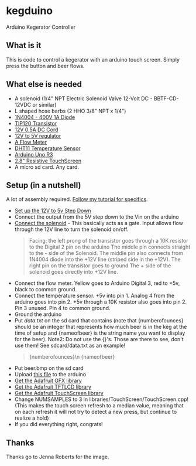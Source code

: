 kegduino
========

Arduino Kegerator Controller

## What is it ##

This is code to control a kegerator with an arduino touch screen. Simply press the button and beer flows.

## What else is needed ##

* A solenoid (1/4" NPT Electric Solenoid Valve 12-Volt DC - BBTF-CD-12VDC or similar)
* L shaped hose barbs (2 HHO 3/8" NPT x 1/4")
* [1N4004 - 400V 1A Diode](http://www.jameco.com/webapp/wcs/stores/servlet/Product_10001_10001_35991_-1)
* [TIP120 Transistor](http://www.jameco.com/webapp/wcs/stores/servlet/Product_10001_10001_32993_-1)
* [12V 0.5A DC Cord](http://www.jameco.com/webapp/wcs/stores/servlet/Product_10001_10001_114825_-1)
* [12V to 5V regulator](http://www.jameco.com/webapp/wcs/stores/servlet/Product_10001_10001_114825_-1)
* [A Flow Meter](http://www.adafruit.com/products/828)
* [DHT11 Temperature Sensor](http://www.adafruit.com/products/386)
* [Arduino Uno R3](http://www.adafruit.com/products/50)
* [2.8" Resistive TouchScreen](http://www.adafruit.com/products/376)
* A micro sd card. Any card.

## Setup (in a nutshell) ##

A lot of assembly required. [Follow my tutorial for specifics](http://kegduino.org).

* [Set up the 12V to 5v Step Down](http://arduino.cc/en/Main/Standalone)
* Connect the output from the 5V step down to the Vin on the arduino
* [Connect the solenoid](bildr.org/2011/03/high-power-control-with-arduino-and-tip120/) - This basically acts as a gate. Input allows flow through the 12V line to turn the solenoid on/off.
    > Facing: the left prong of the transistor goes through a 10K resistor to the Digital 2 pin on the arduino
    > The middle pin connects straight to the - side of the Solenoid. The middle pin also connects from 1N4004 diode into the +12V line (striped side in the +12V).
    > The right pin on the transistor goes to ground
    > The + side of the solenoid goes directly into +12V line.
* Connect the flow meter. Yellow goes to Arduino Digital 3, red to +5v, black to common ground.
* Connect the temperature sensor. +5v into pin 1. Analog 4 from the arduino goes into pin 2. +5v through a 10K resistor also goes into pin 2. Pin 3 unused. Pin 4 to common ground.
* Ground the arduino
* Put *data.txt* on the sd card that contains (note that {numberofounces} should be an integer that represents how much beer is in the keg at the time of setup and {nameofbeer} is the string name you want to display for the beer). Note2: Do not use the {}'s. Those are there to see, don't use them! See sdcard/data.txt as an example!
    >{numberofounces}\n
    >{nameofbeer}
* Put beer.bmp on the sd card
* Upload [this file](https://github.com/myoung34/kegduino/blob/master/kegduino.ino) to the arduino
* [Get the Adafruit GFX library](https://github.com/adafruit/Adafruit-GFX-Library)
* [Get the Adafruit TFTLCD library](https://github.com/adafruit/TFTLCD-Library)
* [Get the Adafruit TouchScreen library](https://github.com/adafruit/Touch-Screen-Library)
* Change NUMSAMPLES to 3 in libraries/TouchScreen/TouchScreen.cpp! (This makes the touch screen refresh to a median value, meaning that on each refresh it will not try to detect a new press, but continue to realize a hold)
* If you did everything right, congrats!

## Thanks ##

Thanks go to Jenna Roberts for the image. 
